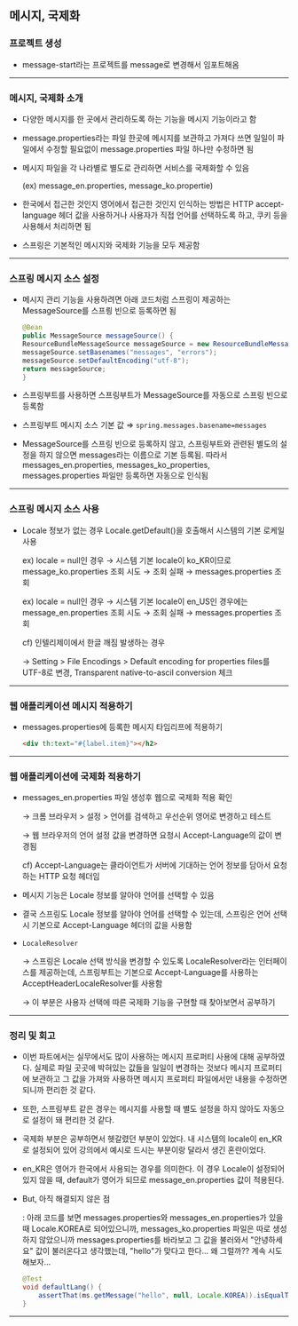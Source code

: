## 메시지, 국제화

### 프로젝트 생성

- message-start라는 프로젝트를 message로 변경해서 임포트해옴

---

### 메시지, 국제화 소개

- 다양한 메시지를 한 곳에서 관리하도록 하는 기능을 메시지 기능이라고 함
  
- message.properties라는 파일 한곳에 메시지를 보관하고 가져다 쓰면 일일이 파일에서 수정할 필요없이 message.properties 파일 하나만 수정하면 됨

- 메시지 파일을 각 나라별로 별도로 관리하면 서비스를 국제화할 수 있음

    (ex) message_en.properties, message_ko.propertie)

- 한국에서 접근한 것인지 영어에서 접근한 것인지 인식하는 방법은 HTTP accept-language 헤더 값을 사용하거나 사용자가 직접 언어를 선택하도록 하고, 쿠키 등을 사용해서 처리하면 됨

- 스프링은 기본적인 메시지와 국제화 기능을 모두 제공함

---

### 스프링 메시지 소스 설정

- 메시지 관리 기능을 사용하려면 아래 코드처럼 스프링이 제공하는 MessageSource를 스프릥 빈으로 등록하면 됨

    ```java
    @Bean
    public MessageSource messageSource() {
    ResourceBundleMessageSource messageSource = new ResourceBundleMessageSource();
    messageSource.setBasenames("messages", "errors");
    messageSource.setDefaultEncoding("utf-8");
    return messageSource;
    }
    ```

- 스프링부트를 사용하면 스프링부트가 MessageSource를 자동으로 스프링 빈으로 등록함

- 스프링부트 메시지 소스 기본 값 ⇒ `spring.messages.basename=messages`

- MessageSource를 스프링 빈으로 등록하지 않고, 스프링부트와 관련된 별도의 설정을 하지 않으면 messages라는 이름으로 기본 등록됨. 따라서 messages_en.properties, messages_ko_properties, messages.properties 파일만 등록하면 자동으로 인식됨

---

### 스프링 메시지 소스 사용

- Locale 정보가 없는 경우 Locale.getDefault()을 호출해서 시스템의 기본 로케일 사용

    ex) locale = null인 경우 → 시스템 기본 locale이 ko_KR이므로 message_ko.properties 조회 시도 → 조회 실패 → messages.properties 조회

    ex) locale = null인 경우 → 시스템 기본 locale이 en_US인 경우에는 message_en.properties 조회 시도 → 조회 실패 → messages.properties 조회

    cf) 인텔리제이에서 한글 깨짐 발생하는 경우

    → Setting > File Encodings > Default encoding for properties files를 UTF-8로 변경, Transparent native-to-ascil conversion 체크


---

### 웹 애플리케이션 메시지 적용하기

- messages.properties에 등록한 메시지 타임리프에 적용하기

    ```html
    <div th:text="#{label.item}"></h2>
    ```

---

### 웹 애플리케이션에 국제화 적용하기

- messages_en.properties 파일 생성후 웹으로 국제화 적용 확인

    → 크롬 브라우저 > 설정 > 언어를 검색하고 우선순위 영어로 변경하고 테스트

    → 웹 브라우저의 언어 설정 값을 변경하면 요청시 Accept-Language의 값이 변경됨

    cf) Accept-Language는 클라이언트가 서버에 기대하는 언어 정보를 담아서 요청하는 HTTP 요청 헤더임

- 메시지 기능은 Locale 정보를 알아야 언어를 선택할 수 있음

- 결국 스프링도 Locale 정보를 알아야 언어를 선택할 수 있는데, 스프링은 언어 선택시 기본으로 Accept-Language 헤더의 값을 사용함

- `LocaleResolver`

    → 스프링은 Locale 선택 방식을 변경할 수 있도록 LocaleResolver라는 인터페이스를 제공하는데, 스프링부트는 기본으로 Accept-Language를 사용하는 AcceptHeaderLocaleResolver를 사용함

    → 이 부분은 사용자 선택에 따른 국제화 기능을 구현할 때 찾아보면서 공부하기

---

### 정리 및 회고

- 이번 파트에서는 실무에서도 많이 사용하는 메시지 프로퍼티 사용에 대해 공부하였다. 실제로 파일 곳곳에 박혀있는 값들을 일일이 변경하는 것보다 메시지 프로퍼티에 보관하고 그 값을 가져와 사용하면 메시지 프로퍼티 파일에서만 내용을 수정하면 되니까 편리한 것 같다.

- 또한, 스프링부트 같은 경우는 메시지를 사용할 때 별도 설정을 하지 않아도 자동으로 설정이 돼 편리한 것 같다.

- 국제화 부분은 공부하면서 헷갈렸던 부분이 있었다. 내 시스템의 locale이 en_KR로 설정되어 있어 강의에서 예시로 드시는 부분이랑 달라서 생긴 혼란이었다.
  
- en_KR은 영어가 한국에서 사용되는 경우를 의미한다. 이 경우 Locale이 설정되어있지 않을 때, default가 영어가 되므로 message_en.properties 값이 적용된다.

- But, 아직 해결되지 않은 점
  
    : 아래 코드를 보면 messages.properties와 messages_en.properties가 있을 때 Locale.KOREA로 되어있으니까, messages_ko.properties 파일은 따로 생성하지 않았으니까 messages.properties를 바라보고 그 값을 불러와서 "안녕하세요" 값이 불러온다고 생각했는데, "hello"가 맞다고 한다... 왜 그럴까?? 계속 시도해보자...

    ```java
    @Test
    void defaultLang() {
        assertThat(ms.getMessage("hello", null, Locale.KOREA)).isEqualTo("안녕하세요");
    }
    ```

---
